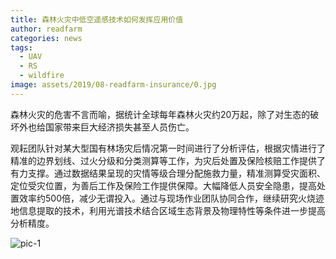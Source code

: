 ```yaml
---
title: 森林火灾中低空遥感技术如何发挥应用价值
author: readfarm
categories: news
tags:
  - UAV
  - RS
  - wildfire
image: assets/2019/08-readfarm-insurance/0.jpg
---
```


森林火灾的危害不言而喻，据统计全球每年森林火灾约20万起，除了对生态的破坏外也给国家带来巨大经济损失甚至人员伤亡。

观耘团队针对某大型国有林场灾后情况第一时间进行了分析评估，根据灾情进行了精准的边界划线、过火分级和分类测算等工作，为灾后处置及保险核赔工作提供了有力支撑。通过数据结果呈现的灾情等级合理分配施救力量，精准测算受灾面积、定位受灾位置，为善后工作及保险工作提供保障。大幅降低人员安全隐患，提高处置效率约500倍，减少无谓投入。通过与现场作业团队协同合作，继续研究火烧迹地信息提取的技术，利用光谱技术结合区域生态背景及物理特性等条件进一步提高分析精度。

![pic-1](/assets/2019/08-readfarm-insurance/1.jpg)
